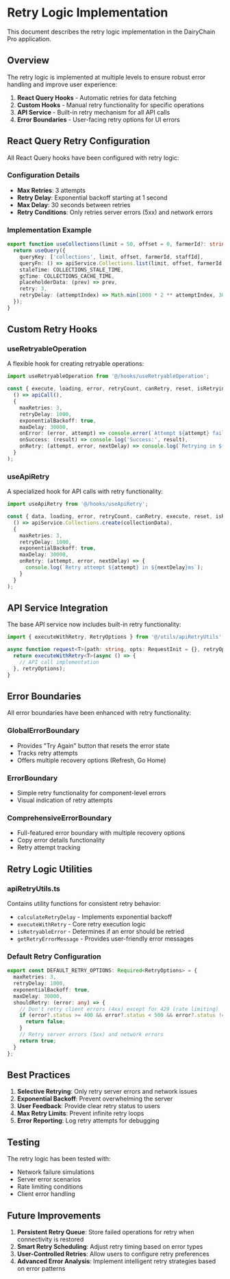 # Retry Logic Implementation

This document describes the retry logic implementation in the DairyChain Pro application.

## Overview

The retry logic is implemented at multiple levels to ensure robust error handling and improve user experience:

1. **React Query Hooks** - Automatic retries for data fetching
2. **Custom Hooks** - Manual retry functionality for specific operations
3. **API Service** - Built-in retry mechanism for all API calls
4. **Error Boundaries** - User-facing retry options for UI errors

## React Query Retry Configuration

All React Query hooks have been configured with retry logic:

### Configuration Details
- **Max Retries**: 3 attempts
- **Retry Delay**: Exponential backoff starting at 1 second
- **Max Delay**: 30 seconds between retries
- **Retry Conditions**: Only retries server errors (5xx) and network errors

### Implementation Example

```typescript
export function useCollections(limit = 50, offset = 0, farmerId?: string, staffId?: string) {
  return useQuery({
    queryKey: ['collections', limit, offset, farmerId, staffId],
    queryFn: () => apiService.Collections.list(limit, offset, farmerId, staffId),
    staleTime: COLLECTIONS_STALE_TIME,
    gcTime: COLLECTIONS_CACHE_TIME,
    placeholderData: (prev) => prev,
    retry: 3,
    retryDelay: (attemptIndex) => Math.min(1000 * 2 ** attemptIndex, 30000),
  });
}
```

## Custom Retry Hooks

### useRetryableOperation

A flexible hook for creating retryable operations:

```typescript
import useRetryableOperation from '@/hooks/useRetryableOperation';

const { execute, loading, error, retryCount, canRetry, reset, isRetrying } = useRetryableOperation(
  () => apiCall(),
  {
    maxRetries: 3,
    retryDelay: 1000,
    exponentialBackoff: true,
    maxDelay: 30000,
    onError: (error, attempt) => console.error(`Attempt ${attempt} failed:`, error),
    onSuccess: (result) => console.log('Success:', result),
    onRetry: (attempt, error, nextDelay) => console.log(`Retrying in ${nextDelay}ms`)
  }
);
```

### useApiRetry

A specialized hook for API calls with retry functionality:

```typescript
import useApiRetry from '@/hooks/useApiRetry';

const { data, loading, error, retryCount, canRetry, execute, reset, isRetrying } = useApiRetry(
  () => apiService.Collections.create(collectionData),
  {
    maxRetries: 3,
    retryDelay: 1000,
    exponentialBackoff: true,
    maxDelay: 30000,
    onRetry: (attempt, error, nextDelay) => {
      console.log(`Retry attempt ${attempt} in ${nextDelay}ms`);
    }
  }
);
```

## API Service Integration

The base API service now includes built-in retry functionality:

```typescript
import { executeWithRetry, RetryOptions } from '@/utils/apiRetryUtils';

async function request<T>(path: string, opts: RequestInit = {}, retryOptions?: RetryOptions): Promise<T> {
  return executeWithRetry<T>(async () => {
    // API call implementation
  }, retryOptions);
}
```

## Error Boundaries

All error boundaries have been enhanced with retry functionality:

### GlobalErrorBoundary
- Provides "Try Again" button that resets the error state
- Tracks retry attempts
- Offers multiple recovery options (Refresh, Go Home)

### ErrorBoundary
- Simple retry functionality for component-level errors
- Visual indication of retry attempts

### ComprehensiveErrorBoundary
- Full-featured error boundary with multiple recovery options
- Copy error details functionality
- Retry attempt tracking

## Retry Logic Utilities

### apiRetryUtils.ts

Contains utility functions for consistent retry behavior:

- `calculateRetryDelay` - Implements exponential backoff
- `executeWithRetry` - Core retry execution logic
- `isRetryableError` - Determines if an error should be retried
- `getRetryErrorMessage` - Provides user-friendly error messages

### Default Retry Configuration

```typescript
export const DEFAULT_RETRY_OPTIONS: Required<RetryOptions> = {
  maxRetries: 3,
  retryDelay: 1000,
  exponentialBackoff: true,
  maxDelay: 30000,
  shouldRetry: (error: any) => {
    // Don't retry client errors (4xx) except for 429 (rate limiting)
    if (error?.status >= 400 && error?.status < 500 && error?.status !== 429) {
      return false;
    }
    // Retry server errors (5xx) and network errors
    return true;
  }
};
```

## Best Practices

1. **Selective Retrying**: Only retry server errors and network issues
2. **Exponential Backoff**: Prevent overwhelming the server
3. **User Feedback**: Provide clear retry status to users
4. **Max Retry Limits**: Prevent infinite retry loops
5. **Error Reporting**: Log retry attempts for debugging

## Testing

The retry logic has been tested with:
- Network failure simulations
- Server error scenarios
- Rate limiting conditions
- Client error handling

## Future Improvements

1. **Persistent Retry Queue**: Store failed operations for retry when connectivity is restored
2. **Smart Retry Scheduling**: Adjust retry timing based on error types
3. **User-Controlled Retries**: Allow users to configure retry preferences
4. **Advanced Error Analysis**: Implement intelligent retry strategies based on error patterns
